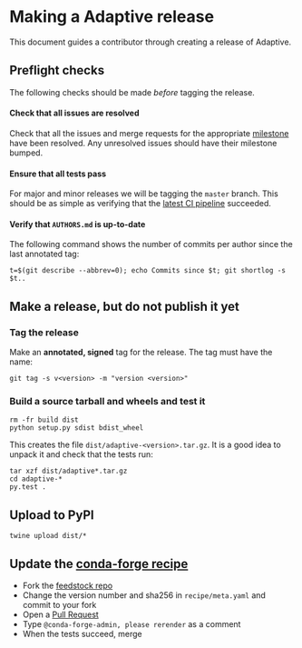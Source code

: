 # Making a Adaptive release

This document guides a contributor through creating a release of Adaptive.


## Preflight checks

The following checks should be made *before* tagging the release.


#### Check that all issues are resolved

Check that all the issues and merge requests for the appropriate
[milestone](https://gitlab.kwant-project.org/qt/adaptive/issues)
have been resolved. Any unresolved issues should have their milestone
bumped.


#### Ensure that all tests pass

For major and minor releases we will be tagging the ``master`` branch.
This should be as simple as verifying that the 
[latest CI pipeline](https://gitlab.kwant-project.org/qt/adaptive/pipelines) 
succeeded.


#### Verify that `AUTHORS.md` is up-to-date

The following command shows the number of commits per author since the last
annotated tag:
```
t=$(git describe --abbrev=0); echo Commits since $t; git shortlog -s $t..
```

## Make a release, but do not publish it yet


### Tag the release

Make an **annotated, signed** tag for the release. The tag must have the name:
```
git tag -s v<version> -m "version <version>"
```


### Build a source tarball and wheels and test it

```
rm -fr build dist
python setup.py sdist bdist_wheel
```

This creates the file `dist/adaptive-<version>.tar.gz`.  It is a good idea to unpack it 
and check that the tests run:
```
tar xzf dist/adaptive*.tar.gz
cd adaptive-*
py.test .
```

## Upload to PyPI

```
twine upload dist/*
```


## Update the [conda-forge recipe](https://github.com/conda-forge/adaptive-feedstock)

* Fork the [feedstock repo](https://github.com/conda-forge/adaptive-feedstock)
* Change the version number and sha256 in `recipe/meta.yaml` and commit to your fork
* Open a [Pull Request](https://github.com/conda-forge/adaptive-feedstock/compare)
* Type `@conda-forge-admin, please rerender` as a comment
* When the tests succeed, merge
